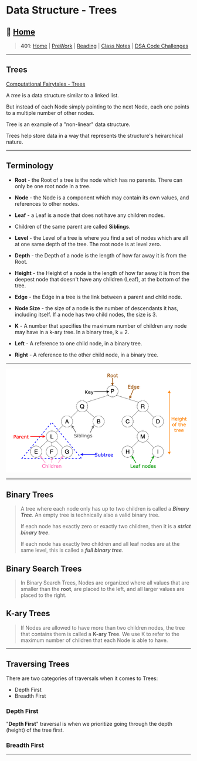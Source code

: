 # Data Structure - Trees

## 🏡 [**Home**](https://mistidinzy.github.io/ReadingNotes/)

> **401**: [Home](/c401home.md)
|
[PreWork](/401/PreworkRM.md)
|
[Reading](/ReadingRM.md)
|
[Class Notes](/401/ClassRM.md)
|
[DSA Code Challenges](https://mistidinzy.github.io/data-structures-and-algorithms/)
>

---

## Trees

[Computational Fairytales - Trees](http://computationaltales.blogspot.com/2011/05/binary-search-trees-and-speck-spider.html)

A *tree* is a data structure similar to a linked list.

But instead of each Node simply pointing to the next Node, each one points to a multiple number of other nodes.

Tree is an example of a "non-linear" data structure.

Trees help store data in a way that represents the structure's heirarchical nature.

---

## Terminology

* **Root** - the Root of a tree is the node which has no parents. There can only be one root node in a tree.

* **Node** - the Node is a component which may contain its own values, and references to other nodes.

* **Leaf** - a Leaf is a node that does not have any children nodes.

* Children of the same parent are called **Siblings**.

* **Level** - the Level of a tree is where you find a set of nodes which are all at one same depth of the tree. The root node is at level zero.

* **Depth** - the Depth of a node is the length of how far away it is from the Root.

* **Height** - the Height of a node is the length of how far away it is from the deepest node that doesn't have any children (Leaf), at the bottom of the tree.

* **Edge** - the Edge in a tree is the link between a parent and child node.

* **Node Size** - the size of a node is the number of descendants it has, including itself. If a node has two child nodes, the size is 3.

* **K** - A number that specifies the maximum number of children any node may have in a k-ary tree. In a binary tree, k = 2.

* **Left** - A reference to one child node, in a binary tree.

* **Right** - A reference to the other child node, in a binary tree.

---

![Diagram of Tree Structure](/401/images/trees.png)

---

## Binary Trees

> A tree where each node only has up to two children is called a ***Binary Tree***. An empty tree is technically also a valid binary tree.
>
> If each node has exactly zero or exactly two children, then it is a ***strict binary tree***.
>
> If each node has exactly two children and all leaf nodes are at the same level, this is called a ***full binary tree***.

## Binary Search Trees

> In Binary Search Trees, Nodes are organized where all values that are smaller than the **root**, are placed to the left, and all larger values are placed to the right.

## K-ary Trees

> If Nodes are allowed to have more than two children nodes, the tree that contains them is called a **K-ary Tree**. We use K to refer to the maximum number of children that each Node is able to have.

---

## Traversing Trees

There are two categories of traversals when it comes to Trees:

* Depth First
* Breadth First

### Depth First

"**Depth First**" traversal is when we prioritize going through the depth (height) of the tree first.

### Breadth First

---
